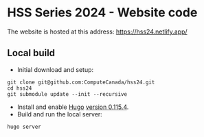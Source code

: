 # HSS Series 2024 - Website code

The website is hosted at this address: https://hss24.netlify.app/

## Local build

* Initial download and setup:
```
git clone git@github.com:ComputeCanada/hss24.git
cd hss24
git submodule update --init --recursive
```

* Install and enable [Hugo](https://gohugo.io/)
[version 0.115.4](https://github.com/gohugoio/hugo/releases/tag/v0.115.4).
* Build and run the local server:
```
hugo server
```
